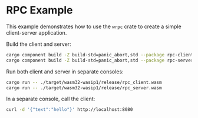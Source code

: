 # RPC Example

This example demonstrates how to use the `wrpc` crate to create a simple
client-server application.

Build the client and server:

```bash
cargo component build -Z build-std=panic_abort,std --package rpc-client --release
cargo component build -Z build-std=panic_abort,std --package rpc-server --release
```

Run both client and server in separate consoles:

```bash
cargo run -- ./target/wasm32-wasip1/release/rpc_client.wasm
cargo run -- ./target/wasm32-wasip1/release/rpc_server.wasm
```

In a separate console, call the client:

```bash
curl -d '{"text":"hello"}' http://localhost:8080
```
